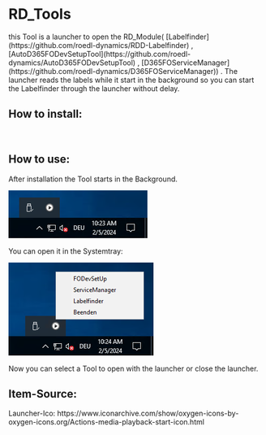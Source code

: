 <h1>RD_Tools</h1>
<p>
    this Tool is a launcher to open the RD_Module( 
[Labelfinder](https://github.com/roedl-dynamics/RDD-Labelfinder) , [AutoD365FODevSetupTool](https://github.com/roedl-dynamics/AutoD365FODevSetupTool) , [D365FOServiceManager](https://github.com/roedl-dynamics/D365FOServiceManager)) .
The launcher reads the labels while it start in the background so you can start the Labelfinder through the launcher without delay.
</p>
    

<h2>How to install:  </h2> 
<br>
<h2>How to use:</h2>
After installation the Tool starts in the Background.<br>

![image](https://github.com/roedl-dynamics/RD_Tools/blob/main/RD-Tools_ImTray.PNG) <br>

You can open it in the Systemtray: <br>

![image](https://github.com/roedl-dynamics/RD_Tools/blob/main/RD-Tools_ge%C3%B6ffnet.PNG) <br>

Now you can select a Tool to open with the launcher or close the launcher. 



<h2>Item-Source:</h2>
Launcher-Ico: https://www.iconarchive.com/show/oxygen-icons-by-oxygen-icons.org/Actions-media-playback-start-icon.html
